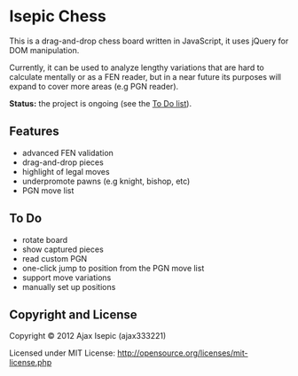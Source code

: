 Isepic Chess
================

This is a drag-and-drop chess board written in JavaScript, it uses jQuery for DOM manipulation.

Currently, it can be used to analyze lengthy variations that are hard to calculate mentally or as a FEN reader, but in a near future its purposes will expand to cover more areas (e.g PGN reader).

**Status:** the project is ongoing (see the [To Do list](https://github.com/ajax333221/Isepic-Chess#to-do)).

Features
-------------

- advanced FEN validation
- drag-and-drop pieces
- highlight of legal moves
- underpromote pawns (e.g knight, bishop, etc)
- PGN move list

To Do
-------------

- rotate board
- show captured pieces
- read custom PGN
- one-click jump to position from the PGN move list
- support move variations
- manually set up positions

Copyright and License
-------------

Copyright © 2012 Ajax Isepic (ajax333221)

Licensed under MIT License: http://opensource.org/licenses/mit-license.php
